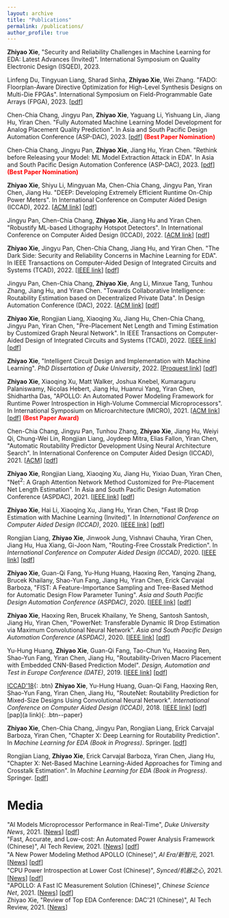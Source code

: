 ```yaml
---
layout: archive
title: "Publications"
permalink: /publications/
author_profile: true
---
```


**Zhiyao Xie**, "Security and Reliability Challenges in Machine Learning for EDA: Latest Advances (Invited)". International Symposium on Quality Electronic Design (ISQED), 2023. 

Linfeng Du, Tingyuan Liang, Sharad Sinha, **Zhiyao Xie**, Wei Zhang. "FADO: Floorplan-Aware Directive Optimization for High-Level Synthesis Designs on Multi-Die FPGAs". International Symposium on Field-Programmable Gate Arrays (FPGA), 2023. [[pdf](http://zhiyaoxie.github.io/files/FPGA23_FADO.pdf)]

Chen-Chia Chang, Jingyu Pan, **Zhiyao Xie**, Yaguang Li, Yishuang Lin, Jiang Hu, Yiran Chen. "Fully Automated Machine Learning Model Development for Analog Placement Quality Prediction". In Asia and South Pacific Design Automation Conference (ASP-DAC), 2023. [[pdf](http://zhiyaoxie.github.io/files/ASPDAC23_NAS_Analog.pdf)] <span style="color:red">**(Best Paper Nomination)**</span>

Chen-Chia Chang, Jingyu Pan, **Zhiyao Xie**, Jiang Hu, Yiran Chen. "Rethink before Releasing your Model: ML Model Extraction Attack in EDA". In Asia and South Pacific Design Automation Conference (ASP-DAC), 2023. [[pdf](http://zhiyaoxie.github.io/files/ASPDAC23_Model_Extraction.pdf)] <span style="color:red">**(Best Paper Nomination)**</span>

**Zhiyao Xie**, Shiyu Li, Mingyuan Ma, Chen-Chia Chang, Jingyu Pan, Yiran Chen, Jiang Hu. "DEEP: Developing Extremely Efficient Runtime On-Chip Power Meters". In International Conference on Computer Aided Design (ICCAD), 2022. [[ACM link](https://dl.acm.org/doi/10.1145/3508352.3549427)] [[pdf](http://zhiyaoxie.github.io/files/ICCAD22_DEEP.pdf)] 

Jingyu Pan, Chen-Chia Chang, **Zhiyao Xie**, Jiang Hu and Yiran Chen. "Robustify ML-based Lithography Hotspot Detectors". In International Conference on Computer Aided Design (ICCAD), 2022. [[ACM link](https://dl.acm.org/doi/10.1145/3508352.3549389)] [[pdf](http://zhiyaoxie.github.io/files/ICCAD22_Robust.pdf)] 

**Zhiyao Xie**, Jingyu Pan, Chen-Chia Chang, Jiang Hu, and Yiran Chen. "The Dark Side: Security and Reliability Concerns in Machine Learning for EDA". In IEEE Transactions on Computer-Aided Design of Integrated Circuits and Systems (TCAD), 2022. [[IEEE link](https://ieeexplore.ieee.org/document/9858101)] [[pdf](http://zhiyaoxie.github.io/files/TCAD22_Dark.pdf)] 

Jingyu Pan, Chen-Chia Chang, **Zhiyao Xie**, Ang Li, Minxue Tang, Tunhou Zhang, Jiang Hu, and Yiran Chen. "Towards Collaborative Intelligence: Routability Estimation based on Decentralized Private Data". In Design Automation Conference (DAC), 2022. [[ACM link](https://dl.acm.org/doi/abs/10.1145/3489517.3530578)] [[pdf](http://zhiyaoxie.github.io/files/DAC22_FL.pdf)] 

**Zhiyao Xie**, Rongjian Liang, Xiaoqing Xu, Jiang Hu, Chen-Chia Chang, Jingyu Pan, Yiran Chen, "Pre-Placement Net Length and Timing Estimation by Customized Graph Neural Network". In IEEE Transactions on Computer-Aided Design of Integrated Circuits and Systems (TCAD), 2022. [[IEEE link](https://ieeexplore.ieee.org/document/9707500)] [[pdf](http://zhiyaoxie.github.io/files/TCAD21_Time.pdf)] 

**Zhiyao Xie**, "Intelligent Circuit Design and Implementation with Machine Learning". *PhD Dissertation of Duke University*, 2022. [[Proquest link](https://www.proquest.com/docview/2671665310?pq-origsite=gscholar&fromopenview=true)] [[pdf](http://zhiyaoxie.github.io/files/Dissertation22.pdf)]

**Zhiyao Xie**, Xiaoqing Xu, Matt Walker, Joshua Knebel, Kumaraguru Palaniswamy, Nicolas Hebert, Jiang Hu, Huanrui Yang, Yiran Chen, Shidhartha Das, "APOLLO: An Automated Power Modeling Framework for Runtime Power Introspection in High-Volume Commercial Microprocessors". In International Symposium on Microarchitecture (MICRO), 2021. [[ACM link](https://dl.acm.org/doi/abs/10.1145/3466752.3480064)] [[pdf](http://zhiyaoxie.github.io/files/MICRO21_APOLLO.pdf)] <span style="color:red">**(Best Paper Award)**</span>

Chen-Chia Chang, Jingyu Pan, Tunhou Zhang, **Zhiyao Xie**, Jiang Hu, Weiyi Qi, Chung-Wei Lin, Rongjian Liang, Joydeep Mitra, Elias Fallon, Yiran Chen, "Automatic Routability Predictor Development Using Neural Architecture Search". In International Conference on Computer Aided Design (ICCAD), 2021. [[ACM](https://dl.acm.org/doi/10.1109/ICCAD51958.2021.9643483)] [[pdf](http://zhiyaoxie.github.io/files/ICCAD21_NAS.pdf)] 

**Zhiyao Xie**, Rongjian Liang, Xiaoqing Xu, Jiang Hu, Yixiao Duan, Yiran Chen, "Net$^2$: A Graph Attention Network Method Customized for Pre-Placement Net Length Estimation". In Asia and South Pacific Design Automation Conference (ASPDAC), 2021. [[IEEE link](https://ieeexplore.ieee.org/abstract/document/9371657)] [[pdf](http://zhiyaoxie.github.io/files/ASPDAC21_Net2.pdf)]

**Zhiyao Xie**, Hai Li, Xiaoqing Xu, Jiang Hu, Yiran Chen, "Fast IR Drop Estimation with Machine Learning (Invited)". In *International Conference on Computer Aided Design (ICCAD)*, 2020. [[IEEE link](https://ieeexplore.ieee.org/document/9256803)] [[pdf](http://zhiyaoxie.github.io/files/ICCAD20_IR.pdf)] 

Rongjian Liang, **Zhiyao Xie**, Jinwook Jung, Vishnavi Chauha, Yiran Chen, Jiang Hu, Hua Xiang, Gi-Joon Nam, "Routing-Free Crosstalk Prediction". In *International Conference on Computer Aided Design (ICCAD)*, 2020. [[IEEE link](https://ieeexplore.ieee.org/document/9256755)] [[pdf](http://zhiyaoxie.github.io/files/ICCAD20_Crosstalk.pdf)] 

**Zhiyao Xie**, Guan-Qi Fang, Yu-Hung Huang, Haoxing Ren, Yanqing Zhang, Brucek Khailany, Shao-Yun Fang, Jiang Hu, Yiran Chen, Erick Carvajal Barboza, "FIST: A Feature-Importance Sampling and Tree-Based Method for Automatic Design Flow Parameter Tuning". *Asia and South Pacific Design Automation Conference (ASPDAC)*, 2020. [[IEEE link](https://ieeexplore.ieee.org/document/9045201)] [[pdf](http://zhiyaoxie.github.io/files/ASPDAC20_FIST.pdf)]

**Zhiyao Xie**, Haoxing Ren, Brucek Khailany, Ye Sheng, Santosh Santosh, Jiang Hu, Yiran Chen, "PowerNet: Transferable Dynamic IR Drop Estimation via Maximum Convolutional Neural Network". *Asia and South Pacific Design Automation Conference (ASPDAC)*, 2020. [[IEEE link](https://ieeexplore.ieee.org/document/9045574)] [[pdf](http://zhiyaoxie.github.io/files/ASPDAC20_PowerNet.pdf)] 

Yu-Hung Huang, **Zhiyao Xie**, Guan-Qi Fang, Tao-Chun Yu, Haoxing Ren, Shao-Yun Fang, Yiran Chen, Jiang Hu, "Routability-Driven Macro Placement with Embedded CNN-Based Prediction Model". *Design, Automation and Test in Europe Conference (DATE)*, 2019. [[IEEE link](https://ieeexplore.ieee.org/document/8715126)] [[pdf](http://zhiyaoxie.github.io/files/DATE19_Macro.pdf)] 

[ICCAD'18](#Button){: .btn} **Zhiyao Xie**, Yu-Hung Huang, Guan-Qi Fang, Haoxing Ren, Shao-Yun Fang, Yiran Chen, Jiang Hu, "RouteNet: Routability Prediction for Mixed-Size Designs Using Convolutional Neural Network". *International Conference on Computer Aided Design (ICCAD)*, 2018. [[IEEE link](https://ieeexplore.ieee.org/document/8587655)] [[pdf](http://zhiyaoxie.github.io/files/ICCAD18_RouteNet.pdf)]  [pap](a link){: .btn--paper}

**Zhiyao Xie**, Chen-Chia Chang, Jingyu Pan, Rongjian Liang, Erick Carvajal Barboza, Yiran Chen, "Chapter X: Deep Learning for Routability Prediction". In *Machine Learning for EDA (Book in Progress)*. Springer. [[pdf](http://zhiyaoxie.github.io/files/chapter_route.pdf)]

Rongjian Liang, **Zhiyao Xie**, Erick Carvajal Barboza, Yiran Chen, Jiang Hu, "Chapter X: Net-Based Machine Learning-Aided Approaches for Timing and Crosstalk Estimation". In *Machine Learning for EDA (Book in Progress)*. Springer. [[pdf](http://zhiyaoxie.github.io/files/chapter_net.pdf)] 

Media
======
"AI Models Microprocessor Performance in Real-Time", *Duke University News*, 2021. [[News](https://pratt.duke.edu/about/news/apollo-microprocessor)] [[pdf](http://zhiyaoxie.github.io/files/media_News_Duke.pdf)]    
"Fast, Accurate, and Low-cost: An Automated Power Analysis Framework (Chinese)", AI Tech Review, 2021. [[News](https://www.leiphone.com/category/academic/fGnxkVOdi9vOEngx.html)] [[pdf](http://zhiyaoxie.github.io/files/media_AI_tech_review.pdf)]    
"A New Power Modeling Method APOLLO (Chinese)", *AI Era/新智元*, 2021. [[News](https://www.163.com/dy/article/GMTQ7NUO0511ABV6.html)] [[pdf](http://zhiyaoxie.github.io/files/media_xinzhiyuan.pdf)]    
"CPU Power Introspection at Lower Cost (Chinese)", *Synced/机器之心*, 2021. [[News](https://mp.weixin.qq.com/s/akzS_px1XlgqjFCbcrt0fg)] [[pdf](http://zhiyaoxie.github.io/files/media_jiqizhixin.pdf)]   
"APOLLO: A Fast IC Measurement Solution (Chinese)", *Chinese Science Net*, 2021. [[News](https://news.sciencenet.cn/htmlnews/2021/12/471181.shtm)] [[pdf](http://zhiyaoxie.github.io/files/media_ScienceNet.pdf)]    
Zhiyao Xie, "Review of Top EDA Conference: DAC'21 (Chinese)", AI Tech Review, 2021. [[News](http://zhiyaoxie.github.io/files/media_AI_tech_review2.pdf)]   

